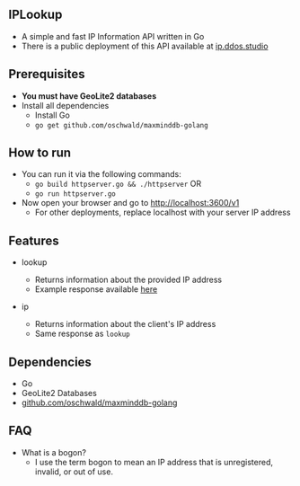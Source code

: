 ## IPLookup
- A simple and fast IP Information API written in Go
- There is a public deployment of this API available at [ip.ddos.studio](https://ip.ddos.studio/v1/lookup/1.1.1.1)

## Prerequisites
- **You must have GeoLite2 databases**
- Install all dependencies
    - Install Go
    - `go get github.com/oschwald/maxminddb-golang`

## How to run
- You can run it via the following commands:
    - `go build httpserver.go && ./httpserver` OR
    - `go run httpserver.go`
- Now open your browser and go to [http://localhost:3600/v1](http://localhost:3600/v1)
    - For other deployments, replace localhost with your server IP address


## Features
- lookup
   - Returns information about the provided IP address
   - Example response available [here](https://ip.ddos.studio/v1/lookup/1.1.1.1)

-  ip
    - Returns information about the client's IP address
    - Same response as `lookup`


## Dependencies
- Go
- GeoLite2 Databases
- [github.com/oschwald/maxminddb-golang](https://github.com/oschwald/maxminddb-golang)


## FAQ
- What is a bogon?
    - I use the term bogon to mean an IP address that is unregistered, invalid, or out of use.
